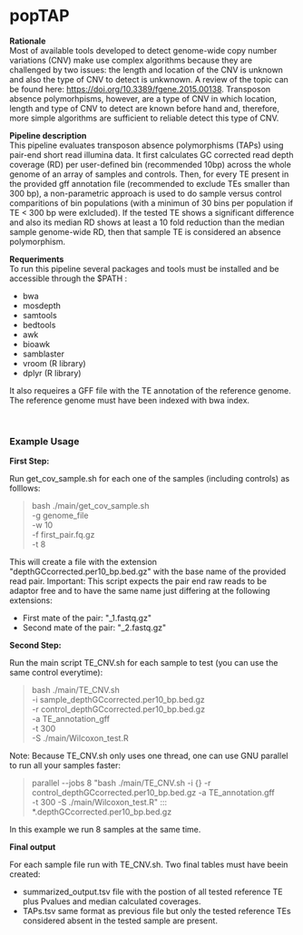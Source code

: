 # popTAP


**Rationale** <br>
Most of available tools developed to detect genome-wide copy number variations (CNV) make use complex algorithms because they are challenged by two issues:
the length and location of the CNV is unknown and also the type of CNV to detect is unkwnown. A review of the topic can be found here: https://doi.org/10.3389/fgene.2015.00138. Transposon absence polymorhpisms, however, are a type of CNV in which location, length and type of CNV to detect are known before hand and, therefore, more simple algorithms are sufficient to reliable detect this type of CNV. <br>

**Pipeline description** <br>
This pipeline evaluates transposon absence polymorphisms (TAPs) using pair-end short read illumina data. It first calculates GC corrected read depth coverage (RD) per user-defined bin (recommended 10bp) across the whole genome of an array of samples and controls. Then, for every TE present in the provided gff annotation file (recommended to exclude TEs smaller than 300 bp), a non-parametric approach is used to do sample versus control comparitions of bin populations (with a minimun of 30 bins per population if TE < 300 bp were exlcluded). If the tested TE shows a significant difference and also its median RD shows at least a 10 fold reduction than the median sample genome-wide RD, then that sample TE is considered an absence polymorphism. 

**Requeriments** <br>
To run this pipeline several packages and tools must be installed and be accessible through  the $PATH : 
 
 - bwa
 - mosdepth
 - samtools
 - bedtools
 - awk
 - bioawk
 - samblaster
 - vroom (R library)
 - dplyr (R library)

It also requeires a GFF file with the TE annotation of the reference genome. 
The reference genome must have been indexed with bwa index. 

<br>

### Example Usage

**First Step:**

Run get_cov_sample.sh for each one of the samples (including controls) as folllows:

> bash ./main/get_cov_sample.sh \
> -g genome_file \
> -w 10 \
> -f first_pair.fq.gz \
> -t 8

This will create a file with the extension "depthGCcorrected.per10_bp.bed.gz"  with the base name of the provided read pair.
Important: This script expects the pair end raw reads to be adaptor free and to have the same name just differing at the following extensions:
 - First mate of the pair: "_1.fastq.gz"
 - Second mate of the pair: "_2.fastq.gz"

**Second Step:** 

Run the main script TE_CNV.sh for each sample to test (you can use the same control  everytime):

> bash ./main/TE_CNV.sh \
> -i sample_depthGCcorrected.per10_bp.bed.gz \
> -r control_depthGCcorrected.per10_bp.bed.gz \
> -a TE_annotation_gff \
> -t 300  \
> -S ./main/Wilcoxon_test.R

Note: Because TE_CNV.sh only uses one thread, one can use GNU parallel to run all your samples faster:

> parallel --jobs 8 "bash ./main/TE_CNV.sh -i {} -r control_depthGCcorrected.per10_bp.bed.gz -a TE_annotation.gff \
> -t 300  -S ./main/Wilcoxon_test.R" ::: *.depthGCcorrected.per10_bp.bed.gz

In this example we run 8 samples at the same time. 

**Final output**

For each sample file run with TE_CNV.sh. Two final tables must have beein created:
 -  summarized_output.tsv file  with  the  postion of all tested reference TE plus Pvalues and median calculated coverages. 
 -  TAPs.tsv  same format as previous file  but only the tested reference TEs considered absent in the  tested sample are present. 

